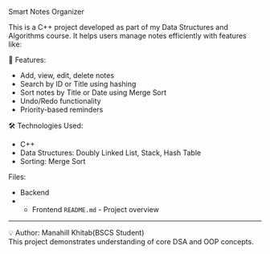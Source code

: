 Smart Notes Organizer

This is a C++ project developed as part of my Data Structures and Algorithms course. It helps users manage notes efficiently with features like:

📌 Features:
- Add, view, edit, delete notes
- Search by ID or Title using hashing
- Sort notes by Title or Date using Merge Sort
- Undo/Redo functionality
- Priority-based reminders

🛠 Technologies Used:
- C++
- Data Structures: Doubly Linked List, Stack, Hash Table
- Sorting: Merge Sort

Files:
- Backend
- - Frontend
`README.md` - Project overview

---
💡 Author:
Manahill Khitab(BSCS Student)  
This project demonstrates understanding of core DSA and OOP concepts.
